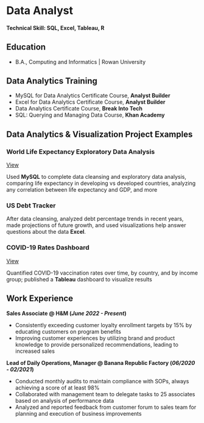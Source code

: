 # Data Analyst

#### Technical Skill: SQL, Excel, Tableau, R

## Education
- B.A., Computing and Informatics | Rowan University

## Data Analytics Training
- MySQL for Data Analytics Certificate Course, **Analyst Builder**
- Excel for Data Analytics Certificate Course, **Analyst Builder**
- Data Analytics Certificate Course, **Break Into Tech**
- SQL: Querying and Managing Data Course, **Khan Academy**

## Data Analytics & Visualization Project Examples
### World Life Expectancy Exploratory Data Analysis
[View](https://github.com/ayannauhuru/SQL/blob/main/World%20Life%20Expectancy%20Project%20(Exploratory%20Data%20Analysis).sql)

Used **MySQL** to complete data cleansing and exploratory data analysis, comparing life expectancy in developing vs developed countries, analyzing any correlation between life expectancy and GDP, and more 

### US Debt Tracker

After data cleansing, analyzed debt percentage trends in recent years, made projections of future growth, and used visualizations help answer questions about the data **Excel**.

### COVID-19 Rates Dashboard 
[View](https://public.tableau.com/app/profile/ayanna.uhuru/viz/WorldCOVIDData_16947309314030/WorldCOVIDData)

Quantified COVID-19 vaccination rates over time, by country, and by income group; published a **Tableau** dashboard to visualize results

## Work Experience
**Sales Associate @ H&M (_June 2022 - Present_)**
- Consistently exceeding customer loyalty enrollment targets by 15% by educating customers on program benefits
- Improving customer experiences by utilizing brand and product knowledge to provide personalized recommendations, leading to increased sales

**Lead of Daily Operations, Manager @ Banana Republic Factory (_06/2020 - 02/2021_)**
- Conducted monthly audits to maintain compliance with SOPs, always achieving a score of at least 98%
- Collaborated with management team to delegate tasks to 25 associates based on analysis of performance data
- Analyzed and reported feedback from customer forum to sales team for planning and execution of business improvements


